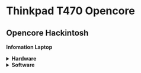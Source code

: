 # Thinkpad T470 Opencore
## Opencore Hackintosh

**Infomation Laptop**

<details>  
<summary><strong>Hardware</strong></summary>  

|    Category            |Component                           |Note                       
|----------------|-------------------------------|-----------------------------|
|CPU|Intel i5-6300U               
|GPU|Intel HD 520           
|SSD|Toshiba 180GB       
|MEMORY|8 Gb DDR4 2133 
|BATTERY|Dual Battery
|CAMERA|720p Camera
|WIFI & BT|Broadcom wireless DW1830 BCM943602BAED
|WWAN|Sierra Wireless EM7455 LTE
</details>

<details>
<summary><strong>Software</strong></summary> 
    
|    Component            |Version                           
|---------------------------|-----------------------------|
|MacOS Catalina|10.15.7
|OpenCore|0.6.1
|Bios|1.64


## Settings

<details>  
<summary><strong>BIOS Settings</strong></summary>
    


1. Config
* USB UEFI Bios Support -> Enabled
* Keyboard Mouse
    - Trackpoint -> Enabled
    - Trackpad -> Enabled
* Display
    - Total Graphics Memory -> 512 MB
    - Boot Time Extension -> Disabled
* Thunderbolt 3
    - Wake by TB3 -> Disabled
    - Support in Preboot Env -> Disabled
2. Security
* Fingerprint
    - Predesktop Auth -> Disabled
    - Security Mode -> Normal
* Security Chip
    - TPM 2.0
    - Security Chip -> Disabled/All
* Memory Protection -> Enabled
* Virtualization
    - Intel Virtualization -> Enabled
    - Intel VT -d -> Enabled
* I/O port access -> Enable All
* Secure Boot -> Disabled
* Intel SGX -> Disabled
* Device Guard -> Disabled
3. Startup
* UEFI/Legacy -> UEFI only
* CSM Support -> No
  

